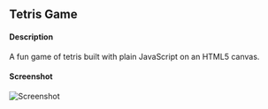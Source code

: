 ## Tetris Game

#### Description
A fun game of tetris built with plain JavaScript on an HTML5 canvas.

#### Screenshot
![Screenshot](https://user-images.githubusercontent.com/125407887/220505201-18e50ff4-1f58-450f-a674-b00850c13897.png)